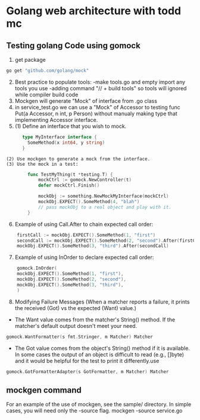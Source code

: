 Golang web architecture with todd mc
====================================

Testing golang Code using gomock
-----------------------------
1. get package 
```bash
go get "github.com/golang/mock"
```
2. Best practice to populate tools:
    -make tools.go and empty import any tools you use
    -adding command "// + build tools" so tools will ignored while compiler build code 
3. Mockgen will generate "Mock" of interface from .go class
4. in service_test.go we can use a "Mock" of Accessor to testing func Put(a Accessor, n int, p Person) without manualy making type that implementing Accessor interface.
5. (1) Define an interface that you wish to mock.
```go
      type MyInterface interface {
        SomeMethod(x int64, y string)
      }
```
    (2) Use mockgen to generate a mock from the interface.
    (3) Use the mock in a test:
```go
        func TestMyThing(t *testing.T) {
            mockCtrl := gomock.NewController(t)
            defer mockCtrl.Finish()

            mockObj := something.NewMockMyInterface(mockCtrl)
            mockObj.EXPECT().SomeMethod(4, "blah")
            // pass mockObj to a real object and play with it.
        }
```

6.  Example of using Call.After to chain expected call order:
```go
    firstCall := mockObj.EXPECT().SomeMethod(1, "first")
    secondCall := mockObj.EXPECT().SomeMethod(2, "second").After(firstCall)
    mockObj.EXPECT().SomeMethod(3, "third").After(secondCall)
```

7. Example of using InOrder to declare expected call order:
```go
    gomock.InOrder(
    mockObj.EXPECT().SomeMethod(1, "first"),
    mockObj.EXPECT().SomeMethod(2, "second"),
    mockObj.EXPECT().SomeMethod(3, "third"),
    )
```
 8. Modifying Failure Messages (When a matcher reports a failure, it prints the received (Got) vs the expected (Want) value.)
 - The Want value comes from the matcher's String() method. If the matcher's default output doesn't meet your need.
 ```go
 gomock.WantFormatter(s fmt.Stringer, m Matcher) Matcher
 ```
 - The Got value comes from the object's String() method if it is available. In some cases the output of an object is difficult to read (e.g., []byte) and it   would be helpful for the test to print it differently.use
 ```go
gomock.GotFormatterAdapter(s GotFormatter, m Matcher) Matcher 
```
mockgen command
----------------
For an example of the use of mockgen, see the sample/ directory. In simple cases, you will need only the -source flag.
mockgen -source service.go


